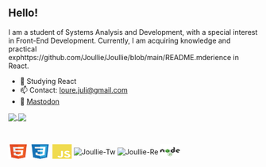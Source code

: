 ## Hello!

I am a student of Systems Analysis and Development, with a special interest in Front-End Development. Currently, I am acquiring knowledge and practical exphttps://github.com/Joullie/Joullie/blob/main/README.mderience in React.

- 🌱 Studying React
- 📫 Contact: loure.juli@gmail.com
- 🐘 <a rel="me" href="https://mastodon.social/@julianarosa">Mastodon</a>

<div>
<a href="https://github.com/joullie/github-readme-stats">
  <img align="center" src="https://github-readme-stats.vercel.app/api?username=joullie&show_icons=true&theme=dracula" />
</a>
<a href="https://github.com/joullie/top-langs">
  <img align="center" src="https://github-readme-stats.vercel.app/api/top-langs/?username=joullie&layout=compact&theme=dracula" />
</a>

  
  
</div>
  
  ##
  
<div style="display: inline_block"><br>
   <img align="center" alt="Joullie-HTML" height="30" width="40" src="https://raw.githubusercontent.com/devicons/devicon/master/icons/html5/html5-original.svg">
   <img align="center" alt="Joullie-CSS" height="30" width="40" src="https://raw.githubusercontent.com/devicons/devicon/master/icons/css3/css3-original.svg">
   <img align="center" alt="Joullie-Js" height="30" width="40" src="https://raw.githubusercontent.com/devicons/devicon/master/icons/javascript/javascript-plain.svg">
   <img align="center" alt="Joullie-Tw" height="30" width="40" src="https://cdn.jsdelivr.net/gh/devicons/devicon/icons/tailwindcss/tailwindcss-plain.svg">
  <img align="center" alt="Joullie-Re" height="30" width="40" src="https://cdn.jsdelivr.net/gh/devicons/devicon/icons/react/react-original.svg">
  <img align="center" alt="Joullie-Nd" height="30" width="40" src="https://raw.githubusercontent.com/devicons/devicon/1119b9f84c0290e0f0b38982099a2bd027a48bf1/icons/nodejs/nodejs-original-wordmark.svg">
  
  
  
  
  </div>
  
  
